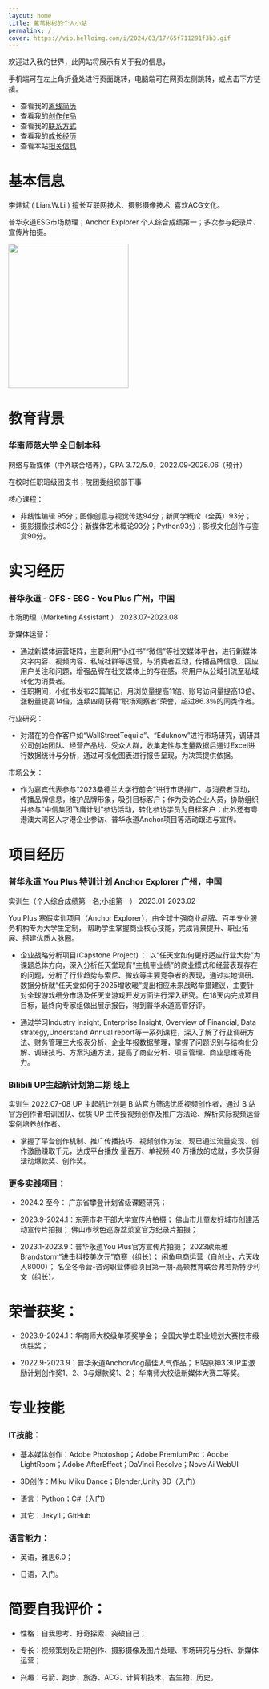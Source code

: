 ```yaml
---
layout: home
title: 蓠苇彬彬的个人小站
permalink: /
cover: https://vip.helloimg.com/i/2024/03/17/65f711291f3b3.gif
---
```


欢迎进入我的世界，此网站将展示有关于我的信息，

手机端可在左上角折叠处进行页面跳转，电脑端可在网页左侧跳转，或点击下方链接。
- 查看我的[离线简历](https://Lvbbin.github.io/assets/CV.pdf)
- 查看我的[创作作品](https://lvbbin.github.io/pages/acreation/)
- 查看我的[联系方式](https://lvbbin.github.io/pages/bcontact/)
- 查看我的[成长经历](https://lvbbin.github.io/pages/cexperience/)
- 查看本站[相关信息](https://lvbbin.github.io/pages/dinformation/)

# 基本信息

李炜斌 ( Lian.W.Li ) 擅长互联网技术、摄影摄像技术, 喜欢ACG文化。


普华永道ESG市场助理；Anchor Explorer 个人综合成绩第一；多次参与纪录片、宣传片拍摄。

<img src="https://vip.helloimg.com/i/2024/03/17/65f71128d57d9.jpg" class="floatpic" width="240" height="288">

# 教育背景
### 华南师范大学                                                           全日制本科

网络与新媒体（中外联合培养），GPA 3.72/5.0，2022.09-2026.06（预计）

在校时任职班级团支书；院团委组织部干事

核心课程：
- 非线性编辑 95分；图像创意与视觉传达94分；新闻学概论（全英）93分；
- 摄影摄像技术93分；新媒体艺术概论93分；Python93分；影视文化创作与鉴赏90分。

# 实习经历

### 普华永道 - OFS - ESG - You Plus                                   广州，中国
市场助理（Marketing Assistant ）                             2023.07-2023.08

新媒体运营：

- 通过新媒体运营矩阵，主要利用“小红书”“微信”等社交媒体平台，进行新媒体文字内容、视频内容、私域社群等运营，与消费者互动，传播品牌信息，回应用户关注和问题，增强品牌在社交媒体上的存在感，将用户从公域引流至私域转化为消费者。
- 任职期间，小红书发布23篇笔记，月浏览量提高11倍、账号访问量提高13倍、涨粉量提高14倍，连续四周获得“职场观察者”荣誉，超过86.3％的同类作者。

行业研究：

- 对潜在的合作客户如“WallStreetTequila”、“Eduknow”进行市场研究，调研其公司创始团队、经营产品线、受众人群，收集定性与定量数据后通过Excel进行数据统计与分析，通过可视化图表进行报告呈现，为决策提供依据。

市场公关：

- 作为嘉宾代表参与“2023桑德兰大学行前会”进行市场推广，与消费者互动，传播品牌信息，维护品牌形象，吸引目标客户；作为受访企业人员，协助组织并参与“中信集团飞鹰计划”参访活动，转化参访学员为目标客户；此外还有粤港澳大湾区人才港企业参访、普华永道Anchor项目等活动跟进与宣传。

# 项目经历

### 普华永道 You Plus 特训计划 Anchor Explorer	  	    	    	        广州，中国
实训生（个人综合成绩第一名;小组第一）								          2023.01-2023.02

You Plus 寒假实训项目（Anchor Explorer），由全球十强商业品牌、百年专业服务机构专为大学生定制，
帮助学生掌握商业核心技能，完成背景提升、职业拓展、搭建优质人脉圈。

- 企业战略分析项目(Capstone Project) ：
  以“任天堂如何更好适应行业大势”为课题总体方向，深入分析任天堂现有“主机带业绩”的商业模式和经营表现存在的问题，分析了行业趋势与索尼、微软等主要竞争者的表现，通过实地调研、数据分析就“任天堂如何于2025增收暖”提出相应未来战略举措建议，主要针对全球游戏细分市场及任天堂游戏开发方面进行深入研究。在18天内完成项目目标，最终向专家组做出展示报告，得到普华永道高管好评。
  
- 通过学习Industry insight, Enterprise Insight, Overview of Financial, Data strategy,Understand Annual report等一系列课程，深入了解了行业调研方法、财务管理三大报表分析、企业年报数据整理，掌握了问题识别与结构化分解、调研技巧、方案沟通方法，提高了商业分析、项目管理、商业思维等能力。



### Bilibili UP主起航计划第二期                                              线上
实训生                                                            2022.07-08
UP 主起航计划是 B 站官方筛选优质视频创作者，通过 B 站官方创作者培训团队、优质 UP 主传授视频创作及推广方法论、解析实际视频运营案例培养创作者。

- 掌握了平台创作机制、推广传播技巧、视频创作方法，现已通过流量变现、创作激励赚取千元，达成平台播放 量百万、单视频 40 万播放的成就，多次获得活动爆款奖、创作奖。


### 更多实践项目：

- 2024.2 至今： 广东省攀登计划省级课题研究；

- 2023.9-2024.1：东莞市老干部大学宣传片拍摄；
                 佛山市儿童友好城市创建活动宣传片拍摄；
                 佛山市秋色巡游盆菜宴官方纪录片拍摄；
  
- 2023.1-2023.9：普华永道You Plus官方宣传片拍摄；
                 2023欧莱雅Brandstorm“进击科技美次元”商赛（组长）；
                 闲鱼电商运营（自创业，六天收入8000）；
                 名企冬令营-咨询职业体验项目第一期-高顿教育联合弗若斯特沙利文（组长）。

# 荣誉获奖：

- 2023.9-2024.1：华南师大校级单项奖学金；
                 全国大学生职业规划大赛校市级优胜奖；
  
- 2022.9-2023.9：普华永道AnchorVlog最佳人气作品；
                 B站原神3.3UP主激励计划创作奖1、2、3与爆款奖1、2；
                 华南师大校级新媒体大赛二等奖。

# 专业技能

### IT技能：

- 基本媒体创作：Adobe Photoshop；Adobe PremiumPro；Adobe LightRoom；Adobe AfterEffect；DaVinci Resolve；NovelAi WebUI

- 3D创作：Miku Miku Dance；Blender;Unity 3D（入门）

- 语言：Python；C#（入门）

- 其它：Jekyll；GitHub

### 语言能力：

- 英语，雅思6.0；

- 日语，入门。

# 简要自我评价：

- 性格：自我思考、好奇探索、突破自己；

- 专长：视频策划及后期创作、摄影摄像及图片处理、市场研究与分析、新媒体运营；
  
- 兴趣：弓箭、跑步、旅游、ACG、计算机技术、古生物、历史。


